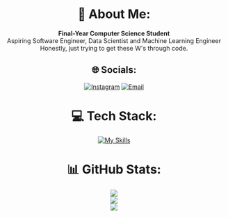<div align="center">

# 💫 About Me:
**Final-Year Computer Science Student** <br>
Aspiring Software Engineer, Data Scientist and Machine Learning Engineer <br>
Honestly, just trying to get these W's through code.

## 🌐 Socials:
[![Instagram](https://img.shields.io/badge/Instagram-%23E4405F.svg?logo=Instagram&logoColor=white)](https://instagram.com/_sin.ki) 
[![Email](https://img.shields.io/badge/Email-D14836?logo=gmail&logoColor=white)](mailto:lebomz@outlook.com) 

# 💻 Tech Stack:
[![My Skills](https://skillicons.dev/icons?i=js,html,css,java,c,python,nodejs,express,flutter,git,opencv,tensorflow,pytorch,typescript,r,postgresql,postman)](https://skillicons.dev)

# 📊 GitHub Stats:
![](https://github-readme-stats.vercel.app/api?username=B-WayneZA&theme=dark&hide_border=false&include_all_commits=true&count_private=true)<br/>
![](https://nirzak-streak-stats.vercel.app/?user=B-WayneZA&theme=dark&hide_border=false)<br/>
![](https://github-readme-stats.vercel.app/api/top-langs/?username=B-WayneZA&theme=dark&hide_border=false&include_all_commits=true&count_private=true&layout=compact)

</div>
